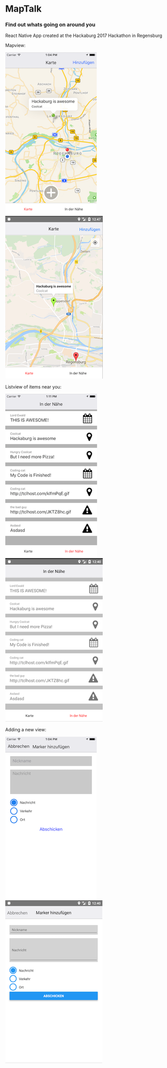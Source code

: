 # MapTalk
### Find out whats going on around you

React Native App created at the Hackaburg 2017 Hackathon in Regensburg

Mapview:

![Overview1](./Screenshots/iOS/overview.png?raw=true)  ![Overview2](./Screenshots/android/overview.png?raw=true)

Listview of items near you:

![Near1](./Screenshots/iOS/near.png?raw=true) ![Near2](./Screenshots/android/near.png?raw=true)

Adding a new view:

![Post1](./Screenshots/iOS/post.png?raw=true) ![Post2](./Screenshots/android/post.png?raw=true)
